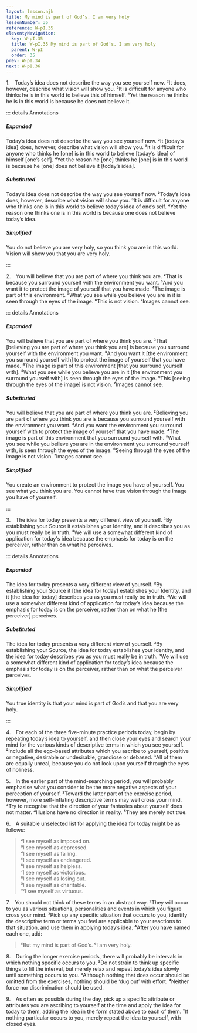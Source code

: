 ```yaml
---
layout: lesson.njk
title: My mind is part of God’s. I am very holy
lessonNumber: 35
reference: W-pI.35
eleventyNavigation:
  key: W-pI.35
  title: W-pI.35 My mind is part of God’s. I am very holy
  parent: W-pI
  order: 35
prev: W-pI.34
next: W-pI.36
---
```


1. Today’s idea does not describe the way you see yourself now. 
²It does, however, describe what vision will show you. 
³It is difficult for anyone who thinks he is in this world to believe this of himself. 
⁴Yet the reason he thinks he is in this world is because he does not believe it.

::: details Annotations

##### Expanded

Today’s idea does not describe the way you see yourself now. 
²It [today’s idea] does, however, describe what vision will show you. 
³It is difficult for anyone who thinks he [one] is in this world to believe [today’s idea] of himself [one’s self]. 
⁴Yet the reason he [one] thinks he [one] is in this world is because he [one] does not believe it [today’s idea].

##### Substituted

Today’s idea does not describe the way you see yourself now. 
²Today’s idea does, however, describe what vision will show you. 
³It is difficult for anyone who thinks one is in this world to believe today’s idea of one’s self. 
⁴Yet the reason one thinks one is in this world is because one does not believe today’s idea.

##### Simplified

You do not believe you are very holy, so you think you are in this world. 
Vision will show you that you are very holy.

:::

2. You will believe that you are part of where you think you are. 
²That is because you surround yourself with the environment you want. 
³And you want it to protect the image of yourself that you have made. 
⁴The image is part of this environment. 
⁵What you see while you believe you are in it is seen through the eyes of the image. 
⁶This is not vision. 
⁷Images cannot see.

::: details Annotations

##### Expanded

You will believe that you are part of where you think you are. 
²That [believing you are part of where you think you are] is because you surround yourself with the environment you want. 
³And you want it [the environment you surround yourself with] to protect the image of yourself that you have made. 
⁴The image is part of this environment [that you surround yourself with]. 
⁵What you see while you believe you are in it [the environment you surround yourself with] is seen through the eyes of the image. 
⁶This [seeing through the eyes of the image] is not vision. 
⁷Images cannot see.

##### Substituted

You will believe that you are part of where you think you are. 
²Believing you are part of where you think you are is because you surround yourself with the environment you want. 
³And you want the environment you surround yourself with to protect the image of yourself that you have made. 
⁴The image is part of this environment that you surround yourself with. 
⁵What you see while you believe you are in the environment you surround yourself with, is seen through the eyes of the image. 
⁶Seeing through the eyes of the image is not vision. 
⁷Images cannot see.

##### Simplified

You create an environment to protect the image you have of yourself.
You see what you think you are.
You cannot have true vision through the image you have of yourself.

:::

3. The idea for today presents a very different view of yourself. 
²By establishing your Source it establishes your Identity, and it describes you as you must really be in truth. 
³We will use a somewhat different kind of application for today's idea because the emphasis for today is on the perceiver, rather than on what he perceives.

::: details Annotations

##### Expanded

The idea for today presents a very different view of yourself. 
²By establishing your Source it [the idea for today] establishes your Identity, and it [the idea for today] describes you as you must really be in truth. 
³We will use a somewhat different kind of application for today’s idea because the emphasis for today is on the perceiver, rather than on what he [the perceiver] perceives.

##### Substituted

The idea for today presents a very different view of yourself. 
²By establishing your Source, the idea for today establishes your Identity, and the idea for today describes you as you must really be in truth. 
³We will use a somewhat different kind of application for today’s idea because the emphasis for today is on the perceiver, rather than on what the perceiver perceives.

##### Simplified

You true identity is that your mind is part of God’s and that you are very holy.

:::

4. For each of the three five-minute practice periods today, begin by repeating today’s idea to yourself, and then close your eyes and search your mind for the various kinds of descriptive terms in which you see yourself. 
²Include all the ego-based attributes which you ascribe to yourself, positive or negative, desirable or undesirable, grandiose or debased. 
³All of them are equally unreal, because you do not look upon yourself through the eyes of holiness.

5. In the earlier part of the mind-searching period, you will probably emphasise what you consider to be the more negative aspects of your perception of yourself. 
²Toward the latter part of the exercise period, however, more self-inflating descriptive terms may well cross your mind. 
³Try to recognise that the direction of your fantasies about yourself does not matter. 
⁴Illusions have no direction in reality. 
⁵They are merely not true.

6. A suitable unselected list for applying the idea for today might be as follows:

>²I see myself as imposed on.  
³I see myself as depressed.  
⁴I see myself as failing.  
⁵I see myself as endangered.  
⁶I see myself as helpless.  
⁷I see myself as victorious.  
⁸I see myself as losing out.  
⁹I see myself as charitable.  
¹⁰I see myself as virtuous.

7. You should not think of these terms in an abstract way. 
²They will occur to you as various situations, personalities and events in which you figure cross your mind. 
³Pick up any specific situation that occurs to you, identify the descriptive term or terms you feel are applicable to your reactions to that situation, and use them in applying today’s idea. 
⁴After you have named each one, add:

>⁵But my mind is part of God’s. 
⁶I am very holy.

8. During the longer exercise periods, there will probably be intervals in which nothing specific occurs to you. 
²Do not strain to think up specific things to fill the interval, but merely relax and repeat today’s idea slowly until something occurs to you. 
³Although nothing that does occur should be omitted from the exercises, nothing should be ‘dug out’ with effort. 
⁴Neither force nor discrimination should be used.

9. As often as possible during the day, pick up a specific attribute or attributes you are ascribing to yourself at the time and apply the idea for today to them, adding the idea in the form stated above to each of them. 
²If nothing particular occurs to you, merely repeat the idea to yourself, with closed eyes.
